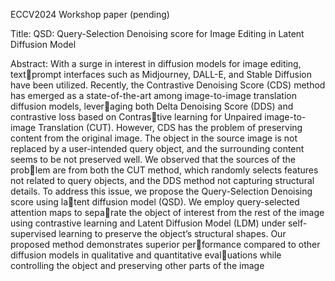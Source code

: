 ECCV2024 Workshop paper (pending)

Title: QSD: Query-Selection Denoising score for Image Editing in Latent Diffusion Model

Abstract: With a surge in interest in diffusion models for image editing, textprompt interfaces such as Midjourney, DALL-E, and Stable Diffusion have been 
utilized. Recently, the Contrastive Denoising Score (CDS) method has emerged 
as a state-of-the-art among image-to-image translation diffusion models, leveraging both Delta Denoising Score (DDS) and contrastive loss based on Contrastive learning for Unpaired image-to-image Translation (CUT). However, CDS 
has the problem of preserving content from the original image. The object in the 
source image is not replaced by a user-intended query object, and the surrounding 
content seems to be not preserved well. We observed that the sources of the problem are from both the CUT method, which randomly selects features not related 
to query objects, and the DDS method not capturing structural details.
To address this issue, we propose the Query-Selection Denoising score using latent diffusion model (QSD). We employ query-selected attention maps to separate the object of interest from the rest of the image using contrastive learning 
and Latent Diffusion Model (LDM) under self-supervised learning to preserve 
the object’s structural shapes. Our proposed method demonstrates superior performance compared to other diffusion models in qualitative and quantitative evaluations while controlling the object and preserving other parts of the image
